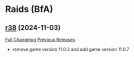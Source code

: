# <DBM Mod> Raids (BfA)

## [r38](https://github.com/DeadlyBossMods/DBM-BfA/tree/r38) (2024-11-03)
[Full Changelog](https://github.com/DeadlyBossMods/DBM-BfA/compare/r37...r38) [Previous Releases](https://github.com/DeadlyBossMods/DBM-BfA/releases)

- remove game version 11.0.2 and add game version 11.0.7  
